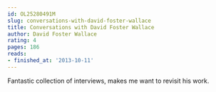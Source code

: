 ```yaml
---
id: OL25280491M
slug: conversations-with-david-foster-wallace
title: Conversations with David Foster Wallace
author: David Foster Wallace
rating: 4
pages: 186
reads:
- finished_at: '2013-10-11'
---
```

Fantastic collection of interviews, makes me want to revisit his work.
